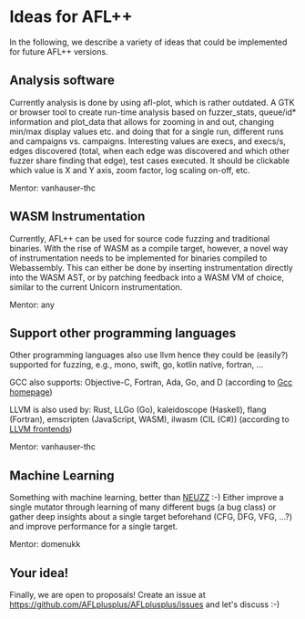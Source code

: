 # Ideas for AFL++

In the following, we describe a variety of ideas that could be implemented for
future AFL++ versions.

## Analysis software

Currently analysis is done by using afl-plot, which is rather outdated. A GTK or
browser tool to create run-time analysis based on fuzzer_stats, queue/id*
information and plot_data that allows for zooming in and out, changing min/max
display values etc. and doing that for a single run, different runs and
campaigns vs. campaigns. Interesting values are execs, and execs/s, edges
discovered (total, when each edge was discovered and which other fuzzer share
finding that edge), test cases executed. It should be clickable which value is X
and Y axis, zoom factor, log scaling on-off, etc.

Mentor: vanhauser-thc

## WASM Instrumentation

Currently, AFL++ can be used for source code fuzzing and traditional binaries.
With the rise of WASM as a compile target, however, a novel way of instrumentation
needs to be implemented for binaries compiled to Webassembly. This can either be
done by inserting instrumentation directly into the WASM AST, or by patching
feedback into a WASM VM of choice, similar to the current Unicorn
instrumentation.

Mentor: any

## Support other programming languages

Other programming languages also use llvm hence they could be (easily?) supported
for fuzzing, e.g., mono, swift, go, kotlin native, fortran, ...

GCC also supports: Objective-C, Fortran, Ada, Go, and D (according to
[Gcc homepage](https://gcc.gnu.org/))

LLVM is also used by: Rust, LLGo (Go), kaleidoscope (Haskell), flang (Fortran),
emscripten (JavaScript, WASM), ilwasm (CIL (C#)) (according to
[LLVM frontends](https://gist.github.com/axic/62d66fb9d8bccca6cc48fa9841db9241))

Mentor: vanhauser-thc

## Machine Learning

Something with machine learning, better than
[NEUZZ](https://github.com/dongdongshe/neuzz) :-) Either improve a single
mutator through learning of many different bugs (a bug class) or gather deep
insights about a single target beforehand (CFG, DFG, VFG, ...?) and improve
performance for a single target.

Mentor: domenukk

## Your idea!

Finally, we are open to proposals! Create an issue at
https://github.com/AFLplusplus/AFLplusplus/issues and let's discuss :-)
